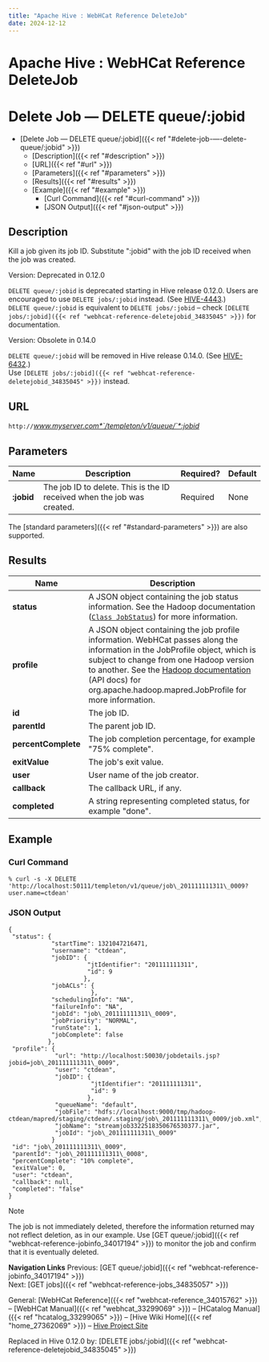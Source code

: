 ```yaml
---
title: "Apache Hive : WebHCat Reference DeleteJob"
date: 2024-12-12
---
```


# Apache Hive : WebHCat Reference DeleteJob

# Delete Job — DELETE queue/:jobid

* [Delete Job — DELETE queue/:jobid]({{< ref "#delete-job-—-delete-queue/:jobid" >}})
	+ [Description]({{< ref "#description" >}})
	+ [URL]({{< ref "#url" >}})
	+ [Parameters]({{< ref "#parameters" >}})
	+ [Results]({{< ref "#results" >}})
	+ [Example]({{< ref "#example" >}})
		- [Curl Command]({{< ref "#curl-command" >}})
		- [JSON Output]({{< ref "#json-output" >}})

## Description

Kill a job given its job ID. Substitute ":jobid" with the job ID received when the job was created.

Version: Deprecated in 0.12.0

`DELETE queue/:jobid` is deprecated starting in Hive release 0.12.0. Users are encouraged to use `DELETE jobs/:jobid` instead. (See [HIVE-4443](https://issues.apache.org/jira/browse/HIVE-4443).)  
`DELETE queue/:jobid` is equivalent to `DELETE jobs/:jobid` – check `[DELETE jobs/:jobid]({{< ref "webhcat-reference-deletejobid_34835045" >}})` for documentation.

Version: Obsolete in 0.14.0

`DELETE queue/:jobid` will be removed in Hive release 0.14.0. (See [HIVE-6432](https://issues.apache.org/jira/browse/HIVE-6432).)  
Use `[DELETE jobs/:jobid]({{< ref "webhcat-reference-deletejobid_34835045" >}})` instead.

## URL

`http://`*www.myserver.com*`/templeton/v1/queue/`*:jobid*

## Parameters

| Name | Description | Required? | Default |
| --- | --- | --- | --- |
| **:jobid** | The job ID to delete. This is the ID received when the job was created. | Required | None |

The [standard parameters]({{< ref "#standard-parameters" >}}) are also supported.

## Results

| Name | Description |
| --- | --- |
| **status** | A JSON object containing the job status information. See the Hadoop documentation ([`Class JobStatus`](http://hadoop.apache.org/docs/stable/api/org/apache/hadoop/mapred/JobStatus.html)) for more information. |
| **profile** | A JSON object containing the job profile information. WebHCat passes along the information in the JobProfile object, which is subject to change from one Hadoop version to another. See the [Hadoop documentation](http://hadoop.apache.org/docs/) (API docs) for org.apache.hadoop.mapred.JobProfile for more information. |
| **id** | The job ID. |
| **parentId** | The parent job ID. |
| **percentComplete** | The job completion percentage, for example "75% complete". |
| **exitValue** | The job's exit value. |
| **user** | User name of the job creator. |
| **callback** | The callback URL, if any. |
| **completed** | A string representing completed status, for example "done". |

## Example

### Curl Command

```
% curl -s -X DELETE 'http://localhost:50111/templeton/v1/queue/job\_201111111311\_0009?user.name=ctdean'

```

### JSON Output

```
{
 "status": {
            "startTime": 1321047216471,
            "username": "ctdean",
            "jobID": {
                      "jtIdentifier": "201111111311",
                      "id": 9
                     },
            "jobACLs": {
                       },
            "schedulingInfo": "NA",
            "failureInfo": "NA",
            "jobId": "job\_201111111311\_0009",
            "jobPriority": "NORMAL",
            "runState": 1,
            "jobComplete": false
           },
 "profile": {
             "url": "http://localhost:50030/jobdetails.jsp?jobid=job\_201111111311\_0009",
             "user": "ctdean",
             "jobID": {
                       "jtIdentifier": "201111111311",
                       "id": 9
                      },
             "queueName": "default",
             "jobFile": "hdfs://localhost:9000/tmp/hadoop-ctdean/mapred/staging/ctdean/.staging/job\_201111111311\_0009/job.xml",
             "jobName": "streamjob3322518350676530377.jar",
             "jobId": "job\_201111111311\_0009"
            }
 "id": "job\_201111111311\_0009",
 "parentId": "job\_201111111311\_0008",
 "percentComplete": "10% complete",
 "exitValue": 0,
 "user": "ctdean",
 "callback": null,
 "completed": "false"
}

```

Note

The job is not immediately deleted, therefore the information returned may not reflect deletion, as in our example. Use [GET queue/:jobid]({{< ref "webhcat-reference-jobinfo_34017194" >}}) to monitor the job and confirm that it is eventually deleted.

**Navigation Links**
Previous: [GET queue/:jobid]({{< ref "webhcat-reference-jobinfo_34017194" >}})  
 Next: [GET jobs]({{< ref "webhcat-reference-jobs_34835057" >}})

General: [WebHCat Reference]({{< ref "webhcat-reference_34015762" >}}) – [WebHCat Manual]({{< ref "webhcat_33299069" >}}) – [HCatalog Manual]({{< ref "hcatalog_33299065" >}}) – [Hive Wiki Home]({{< ref "home_27362069" >}}) – [Hive Project Site](http://hive.apache.org/)

Replaced in Hive 0.12.0 by: [DELETE jobs/:jobid]({{< ref "webhcat-reference-deletejobid_34835045" >}})

 

 

